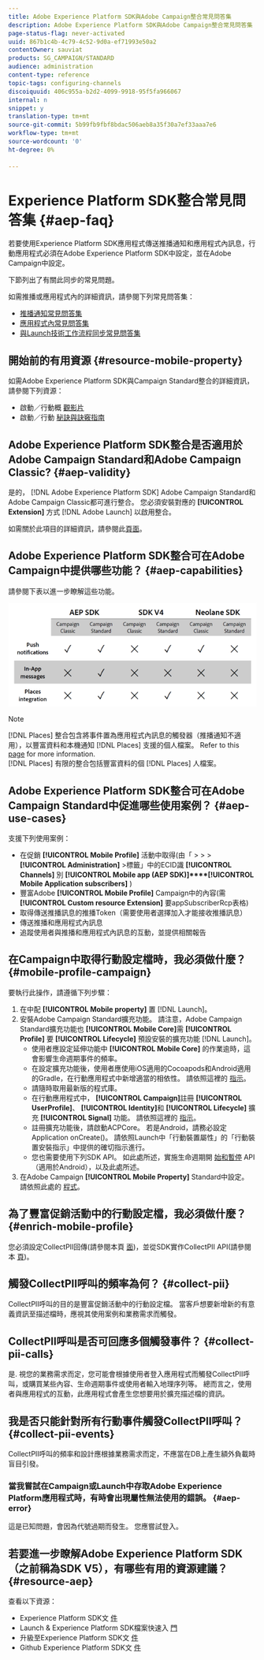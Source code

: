 ```yaml
---
title: Adobe Experience Platform SDK與Adobe Campaign整合常見問答集
description: Adobe Experience Platform SDK與Adobe Campaign整合常見問答集
page-status-flag: never-activated
uuid: 867b1c4b-4c79-4c52-9d0a-ef71993e50a2
contentOwner: sauviat
products: SG_CAMPAIGN/STANDARD
audience: administration
content-type: reference
topic-tags: configuring-channels
discoiquuid: 406c955a-b2d2-4099-9918-95f5fa966067
internal: n
snippet: y
translation-type: tm+mt
source-git-commit: 5b99fb9fbf8bdac506aeb8a35f30a7ef33aaa7e6
workflow-type: tm+mt
source-wordcount: '0'
ht-degree: 0%

---
```



# Experience Platform SDK整合常見問答集 {#aep-faq}

若要使用Experience Platform SDK應用程式傳送推播通知和應用程式內訊息，行動應用程式必須在Adobe Experience Platform SDK中設定，並在Adobe Campaign中設定。

下節列出了有關此同步的常見問題。

如需推播或應用程式內的詳細資訊，請參閱下列常見問答集：

* [推播通知常見問答集](../../channels/using/about-push-notifications.md#push-faq)
* [應用程式內常見問答集](../../channels/using/about-in-app-messaging.md#in-app-faq)
* [與Launch技術工作流程同步常見問答集](../../administration/using/syncwithlaunch-faq.md)

## 開始前的有用資源 {#resource-mobile-property}

如需Adobe Experience Platform SDK與Campaign Standard整合的詳細資訊，請參閱下列資源：

* 啟動／行動概 [觀影片](https://www.adobe.com/experience-platform/launch.html#acpl-mobile-video)
* 啟動／行動 [秘訣與訣竅指南](https://www.adobe.com/content/dam/www/us/en/experience-platform/launch-tag-manager/pdfs/adobe-cloud-platform-launch-tips-and-tricks-sheet.pdf)

## Adobe Experience Platform SDK整合是否適用於Adobe Campaign Standard和Adobe Campaign Classic? {#aep-validity}

是的， [!DNL Adobe Experience Platform SDK] Adobe Campaign Standard和Adobe Campaign Classic都可進行整合。 您必須安裝對應的 **[!UICONTROL Extension]** 方式 [!DNL Adobe Launch] 以啟用整合。

如需關於此項目的詳細資訊，請參閱此[頁面](https://aep-sdks.gitbook.io/docs/using-mobile-extensions/adobe-campaign-standard)。

## Adobe Experience Platform SDK整合可在Adobe Campaign中提供哪些功能？ {#aep-capabilities}

請參閱下表以進一步瞭解這些功能。

![](assets/faq.png)

>[!NOTE]
>
>[!DNL Places] 整合包含將事件置為應用程式內訊息的觸發器（推播通知不適用），以豐富資料和本機通知 [!DNL Places] 支援的個人檔案。 Refer to this [page](../../channels/using/preparing-and-sending-an-in-app-message.md) for more information. <br>[!DNL Places] 有限的整合包括豐富資料的個 [!DNL Places] 人檔案。

## Adobe Experience Platform SDK整合可在Adobe Campaign Standard中促進哪些使用案例？ {#aep-use-cases}

支援下列使用案例：

* 在促銷 **[!UICONTROL Mobile Profile]** 活動中取得(由「 > > > **[!UICONTROL Administration]** >標籤」中的ECID識 **[!UICONTROL Channels]** 別 **[!UICONTROL Mobile app (AEP SDK)]****[!UICONTROL Mobile Application subscribers]** )
* 豐富Adobe **[!UICONTROL Mobile Profile]** Campaign中的內容(需 **[!UICONTROL Custom resource Extension]** 要appSubscriberRcp表格)
* 取得傳送推播訊息的推播Token（需要使用者選擇加入才能接收推播訊息）
* 傳送推播和應用程式內訊息
* 追蹤使用者與推播和應用程式內訊息的互動，並提供相關報告

## 在Campaign中取得行動設定檔時，我必須做什麼？ {#mobile-profile-campaign}

要執行此操作，請遵循下列步驟：

1. 在中配 **[!UICONTROL Mobile property]** 置 [!DNL Launch]。
1. 安裝Adobe Campaign Standard擴充功能。 請注意，Adobe Campaign Standard擴充功能也 **[!UICONTROL Mobile Core]**&#x200B;需 **[!UICONTROL Profile]** 要 **[!UICONTROL Lifecycle]** 預設安裝的擴充功能 [!DNL Launch]。
   * 使用者應設定延伸功能中 **[!UICONTROL Mobile Core]** 的作業逾時，這會影響生命週期事件的頻率。
   * 在設定擴充功能後，使用者應使用iOS適用的Cocoapods和Android適用的Gradle，在行動應用程式中新增適當的相依性。 請依照這裡的 [指示](https://aep-sdks.gitbook.io/docs/using-mobile-extensions/adobe-campaign-standard)。
   * 請隨時取用最新版的程式庫。
   * 在行動應用程式中， **[!UICONTROL Campaign]**&#x200B;註冊 **[!UICONTROL UserProfile]**、 **[!UICONTROL Identity]**&#x200B;和 **[!UICONTROL Lifecycle]** 擴充 **[!UICONTROL Signal]** 功能。 請依照這裡的 [指示](https://aep-sdks.gitbook.io/docs/using-mobile-extensions/adobe-campaign-standard#register-the-campaign-standard-extension-with-mobile-core)。
   * 註冊擴充功能後，請啟動ACPCore。 若是Android，請務必設定Application onCreate()。 請依照Launch中「行動裝置屬性」的「行動裝置安裝指示」中提供的確切指示進行。
   * 您也需要使用下列SDK API。 如此處所述，實施生命週期開 [始和暫停](https://aep-sdks.gitbook.io/docs/using-mobile-extensions/mobile-core/lifecycle/lifecycle-extension-in-android) API（適用於Android），以及此處所述。
1. 在Adobe Campaign **[!UICONTROL Mobile Property]** Standard中設定。 請依照此處的 [程式](../../administration/using/configuring-a-mobile-application.md#channel-specific-config)。

## 為了豐富促銷活動中的行動設定檔，我必須做什麼？ {#enrich-mobile-profile}

您必須設定CollectPII回傳(請參閱本頁 [面](https://helpx.adobe.com/campaign/kb/config-app-in-launch.html#PIIpostback))，並從SDK實作CollectPII API(請參閱本 [頁](https://aep-sdks.gitbook.io/docs/using-mobile-extensions/mobile-core/mobile-core-api-reference#collect-pii))。

## 觸發CollectPII呼叫的頻率為何？ {#collect-pii}

CollectPII呼叫的目的是豐富促銷活動中的行動設定檔。 當客戶想要新增新的有意義資訊至描述檔時，應視其使用案例和業務需求而觸發。

## CollectPII呼叫是否可回應多個觸發事件？ {#collect-pii-calls}

是. 視您的業務需求而定，您可能會根據使用者登入應用程式而觸發CollectPII呼叫，或購買某些內容、生命週期事件或使用者輸入地理序列等。 總而言之，使用者與應用程式的互動，此應用程式會產生您想要用於擴充描述檔的資訊。

## 我是否只能針對所有行動事件觸發CollectPII呼叫？ {#collect-pii-events}

CollectPII呼叫的頻率和設計應根據業務需求而定，不應當在DB上產生額外負載時盲目引發。

### 當我嘗試在Campaign或Launch中存取Adobe Experience Platform應用程式時，有時會出現屬性無法使用的錯誤。 {#aep-error}

這是已知問題，會因為代號過期而發生。 您應嘗試登入。

## 若要進一步瞭解Adobe Experience Platform SDK（之前稱為SDK V5），有哪些有用的資源建議？{#resource-aep}

查看以下資源：

* Experience Platform SDK文 [件](https://aep-sdks.gitbook.io/docs/)
* Launch &amp; Experience Platform SDK檔案快速入 [門](https://aep-sdks.gitbook.io/docs/getting-started/create-a-mobile-property)
* 升級至Experience Platform SDK文 [件](https://aep-sdks.gitbook.io/docs/resources/upgrading-to-aep)
* Github Experience Platform SDK文 [件](https://github.com/Adobe-Marketing-Cloud/acp-sdks/)
